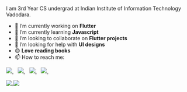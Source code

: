 
<!-- <img src="https://github.com/Monik09/Monik09/blob/master/required/My%20Post.jpg"> -->

I am 3rd Year CS undergrad at Indian Institute of Information Technology Vadodara. 

- 🔭 I’m currently working on **Flutter** 
- 🌱 I’m currently learning **Javascript**
- 👯 I’m looking to collaborate on **Flutter projects**
- 🤔 I’m looking for help with **UI designs**
- :heart_eyes: **Love reading books**
- 📫 How to reach me: 
<!-- <p align="center"> -->
<p>
  <a href="https://www.linkedin.com/in/monikinderjit-singh/">
    <img src="https://img.shields.io/badge/LinkedIn-0077B5?style=for-the-badge&logo=linkedin&logoColor=white" />
  </a>&nbsp;&nbsp;
  <a href="https://twitter.com/MonikIJS">
    <img src="https://img.shields.io/badge/Twitter-1DA1F2?style=for-the-badge&logo=twitter&logoColor=white" />
  </a>&nbsp;&nbsp;
  <a href="https://www.instagram.com/monikinderjit_singh_/">
    <img src="https://img.shields.io/badge/instagram-%23E4405F.svg?&style=for-the-badge&logo=instagram&logoColor=white" />
  </a>&nbsp;&nbsp;
  <a href="mailto:monikinderjitsingh5@gmail.com">
    <img src="https://img.shields.io/badge/Gmail-D14836?style=for-the-badge&logo=gmail&logoColor=white" />
  </a>&nbsp;&nbsp;
</p>


<!-------
![Metrics](https://metrics.lecoq.io/Monik09?template=classic&base.community=0&base.repositories=0&activity=1&stars=1&tweets=1&languages=1&tweets.limit=2&tweets.user=MonikIJS&stars.limit=4&activity.limit=5&activity.days=14&activity.filter=all&config.timezone=Asia%2FCalcutta&config.animated=true)
--------->

<a href="https://github.com/monik09">
  <img align="center" src="https://github-readme-stats.vercel.app/api?username=Monik09&theme=radical&count_private=true" />
</a>
<a href="https://github.com/monik09"> 
  <img align="center" src="https://github-readme-stats.vercel.app/api/top-langs/?username=Monik09&theme=radical&card_width=300&langs_count=3" />
</a>

